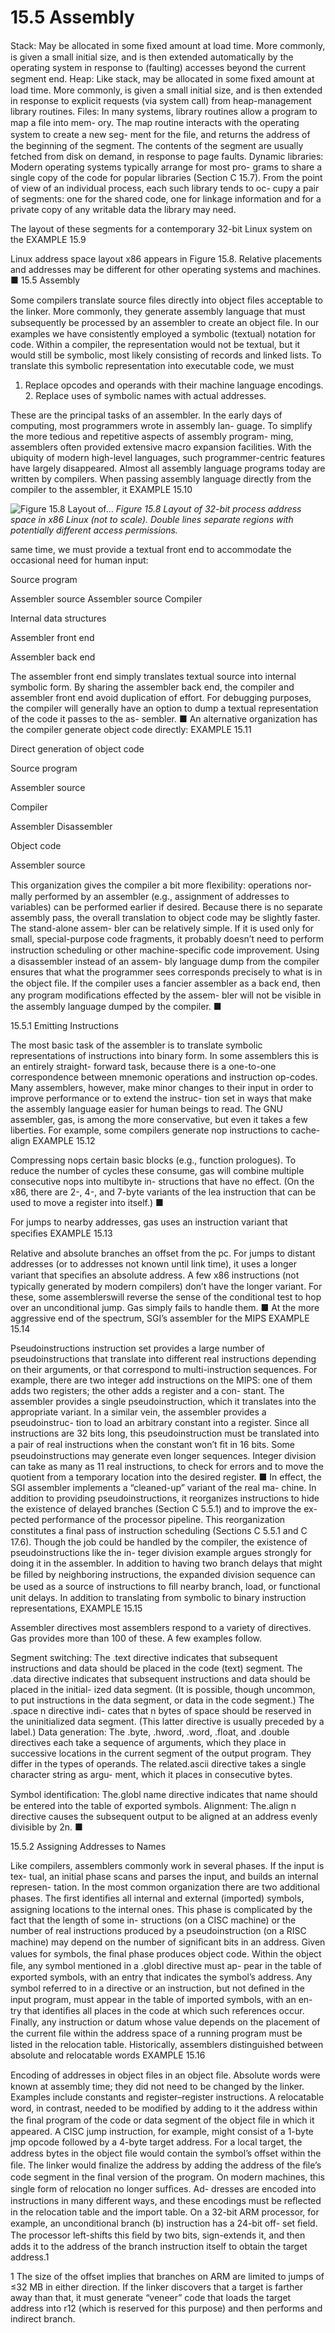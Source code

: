# 15.5 Assembly

Stack: May be allocated in some ﬁxed amount at load time. More commonly, is given a small initial size, and is then extended automatically by the operating system in response to (faulting) accesses beyond the current segment end. Heap: Like stack, may be allocated in some ﬁxed amount at load time. More commonly, is given a small initial size, and is then extended in response to explicit requests (via system call) from heap-management library routines. Files: In many systems, library routines allow a program to map a ﬁle into mem- ory. The map routine interacts with the operating system to create a new seg- ment for the ﬁle, and returns the address of the beginning of the segment. The contents of the segment are usually fetched from disk on demand, in response to page faults. Dynamic libraries: Modern operating systems typically arrange for most pro- grams to share a single copy of the code for popular libraries (Section C 15.7). From the point of view of an individual process, each such library tends to oc- cupy a pair of segments: one for the shared code, one for linkage information and for a private copy of any writable data the library may need.

The layout of these segments for a contemporary 32-bit Linux system on the EXAMPLE 15.9

Linux address space layout x86 appears in Figure 15.8. Relative placements and addresses may be different for other operating systems and machines. ■ 15.5 Assembly

Some compilers translate source ﬁles directly into object ﬁles acceptable to the linker. More commonly, they generate assembly language that must subsequently be processed by an assembler to create an object ﬁle. In our examples we have consistently employed a symbolic (textual) notation for code. Within a compiler, the representation would not be textual, but it would still be symbolic, most likely consisting of records and linked lists. To translate this symbolic representation into executable code, we must

1. Replace opcodes and operands with their machine language encodings. 2. Replace uses of symbolic names with actual addresses.

These are the principal tasks of an assembler. In the early days of computing, most programmers wrote in assembly lan- guage. To simplify the more tedious and repetitive aspects of assembly program- ming, assemblers often provided extensive macro expansion facilities. With the ubiquity of modern high-level languages, such programmer-centric features have largely disappeared. Almost all assembly language programs today are written by compilers. When passing assembly language directly from the compiler to the assembler, it EXAMPLE 15.10

![Figure 15.8 Layout of...](images/page_826_vector_367.png)
*Figure 15.8 Layout of 32-bit process address space in x86 Linux (not to scale). Double lines separate regions with potentially different access permissions.*

same time, we must provide a textual front end to accommodate the occasional need for human input:

Source program

Assembler source Assembler source Compiler

Internal data structures

Assembler front end

Assembler back end

The assembler front end simply translates textual source into internal symbolic form. By sharing the assembler back end, the compiler and assembler front end avoid duplication of effort. For debugging purposes, the compiler will generally have an option to dump a textual representation of the code it passes to the as- sembler. ■ An alternative organization has the compiler generate object code directly: EXAMPLE 15.11

Direct generation of object code

Source program

Assembler source

Compiler

Assembler Disassembler

Object code

Assembler source

This organization gives the compiler a bit more ﬂexibility: operations nor- mally performed by an assembler (e.g., assignment of addresses to variables) can be performed earlier if desired. Because there is no separate assembly pass, the overall translation to object code may be slightly faster. The stand-alone assem- bler can be relatively simple. If it is used only for small, special-purpose code fragments, it probably doesn’t need to perform instruction scheduling or other machine-speciﬁc code improvement. Using a disassembler instead of an assem- bly language dump from the compiler ensures that what the programmer sees corresponds precisely to what is in the object ﬁle. If the compiler uses a fancier assembler as a back end, then any program modiﬁcations effected by the assem- bler will not be visible in the assembly language dumped by the compiler. ■

15.5.1 Emitting Instructions

The most basic task of the assembler is to translate symbolic representations of instructions into binary form. In some assemblers this is an entirely straight- forward task, because there is a one-to-one correspondence between mnemonic operations and instruction op-codes. Many assemblers, however, make minor changes to their input in order to improve performance or to extend the instruc- tion set in ways that make the assembly language easier for human beings to read. The GNU assembler, gas, is among the more conservative, but even it takes a few liberties. For example, some compilers generate nop instructions to cache-align EXAMPLE 15.12

Compressing nops certain basic blocks (e.g., function prologues). To reduce the number of cycles these consume, gas will combine multiple consecutive nops into multibyte in- structions that have no effect. (On the x86, there are 2-, 4-, and 7-byte variants of the lea instruction that can be used to move a register into itself.) ■

For jumps to nearby addresses, gas uses an instruction variant that speciﬁes EXAMPLE 15.13

Relative and absolute branches an offset from the pc. For jumps to distant addresses (or to addresses not known until link time), it uses a longer variant that speciﬁes an absolute address. A few x86 instructions (not typically generated by modern compilers) don’t have the longer variant. For these, some assemblerswill reverse the sense of the conditional test to hop over an unconditional jump. Gas simply fails to handle them. ■ At the more aggressive end of the spectrum, SGI’s assembler for the MIPS EXAMPLE 15.14

Pseudoinstructions instruction set provides a large number of pseudoinstructions that translate into different real instructions depending on their arguments, or that correspond to multi-instruction sequences. For example, there are two integer add instructions on the MIPS: one of them adds two registers; the other adds a register and a con- stant. The assembler provides a single pseudoinstruction, which it translates into the appropriate variant. In a similar vein, the assembler provides a pseudoinstruc- tion to load an arbitrary constant into a register. Since all instructions are 32 bits long, this pseudoinstruction must be translated into a pair of real instructions when the constant won’t ﬁt in 16 bits. Some pseudoinstructions may generate even longer sequences. Integer division can take as many as 11 real instructions, to check for errors and to move the quotient from a temporary location into the desired register. ■ In effect, the SGI assembler implements a “cleaned-up” variant of the real ma- chine. In addition to providing pseudoinstructions, it reorganizes instructions to hide the existence of delayed branches (Section C 5.5.1) and to improve the ex- pected performance of the processor pipeline. This reorganization constitutes a ﬁnal pass of instruction scheduling (Sections C 5.5.1 and C 17.6). Though the job could be handled by the compiler, the existence of pseudoinstructions like the in- teger division example argues strongly for doing it in the assembler. In addition to having two branch delays that might be ﬁlled by neighboring instructions, the expanded division sequence can be used as a source of instructions to ﬁll nearby branch, load, or functional unit delays. In addition to translating from symbolic to binary instruction representations, EXAMPLE 15.15

Assembler directives most assemblers respond to a variety of directives. Gas provides more than 100 of these. A few examples follow.

Segment switching: The .text directive indicates that subsequent instructions and data should be placed in the code (text) segment. The .data directive indicates that subsequent instructions and data should be placed in the initial- ized data segment. (It is possible, though uncommon, to put instructions in the data segment, or data in the code segment.) The .space n directive indi- cates that n bytes of space should be reserved in the uninitialized data segment. (This latter directive is usually preceded by a label.) Data generation: The .byte, .hword, .word, .float, and .double directives each take a sequence of arguments, which they place in successive locations in the current segment of the output program. They differ in the types of operands. The related.ascii directive takes a single character string as argu- ment, which it places in consecutive bytes.

Symbol identiﬁcation: The.globl name directive indicates that name should be entered into the table of exported symbols. Alignment: The.align n directive causes the subsequent output to be aligned at an address evenly divisible by 2n. ■

15.5.2 Assigning Addresses to Names

Like compilers, assemblers commonly work in several phases. If the input is tex- tual, an initial phase scans and parses the input, and builds an internal represen- tation. In the most common organization there are two additional phases. The ﬁrst identiﬁes all internal and external (imported) symbols, assigning locations to the internal ones. This phase is complicated by the fact that the length of some in- structions (on a CISC machine) or the number of real instructions produced by a pseudoinstruction (on a RISC machine) may depend on the number of signiﬁcant bits in an address. Given values for symbols, the ﬁnal phase produces object code. Within the object ﬁle, any symbol mentioned in a .globl directive must ap- pear in the table of exported symbols, with an entry that indicates the symbol’s address. Any symbol referred to in a directive or an instruction, but not deﬁned in the input program, must appear in the table of imported symbols, with an en- try that identiﬁes all places in the code at which such references occur. Finally, any instruction or datum whose value depends on the placement of the current ﬁle within the address space of a running program must be listed in the relocation table. Historically, assemblers distinguished between absolute and relocatable words EXAMPLE 15.16

Encoding of addresses in object ﬁles in an object ﬁle. Absolute words were known at assembly time; they did not need to be changed by the linker. Examples include constants and register–register instructions. A relocatable word, in contrast, needed to be modiﬁed by adding to it the address within the ﬁnal program of the code or data segment of the object ﬁle in which it appeared. A CISC jump instruction, for example, might consist of a 1-byte jmp opcode followed by a 4-byte target address. For a local target, the address bytes in the object ﬁle would contain the symbol’s offset within the ﬁle. The linker would ﬁnalize the address by adding the address of the ﬁle’s code segment in the ﬁnal version of the program. On modern machines, this single form of relocation no longer sufﬁces. Ad- dresses are encoded into instructions in many different ways, and these encodings must be reﬂected in the relocation table and the import table. On a 32-bit ARM processor, for example, an unconditional branch (b) instruction has a 24-bit off- set ﬁeld. The processor left-shifts this ﬁeld by two bits, sign-extends it, and then adds it to the address of the branch instruction itself to obtain the target address.1

1 The size of the offset implies that branches on ARM are limited to jumps of ≤32 MB in either direction. If the linker discovers that a target is farther away than that, it must generate “veneer” code that loads the target address into r12 (which is reserved for this purpose) and then performs and indirect branch.

